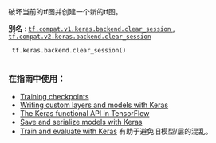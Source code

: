 破坏当前的tf图并创建一个新的tf图。

**别名** : [ `tf.compat.v1.keras.backend.clear_session` ](/api_docs/python/tf/keras/backend/clear_session), [ `tf.compat.v2.keras.backend.clear_session` ](/api_docs/python/tf/keras/backend/clear_session)

```
 tf.keras.backend.clear_session()
 
```

### 在指南中使用：
- [Training checkpoints](https://tensorflow.google.cn/guide/checkpoint)
- [Writing custom layers and models with Keras](https://tensorflow.google.cn/guide/keras/custom_layers_and_models)
- [The Keras functional API in TensorFlow](https://tensorflow.google.cn/guide/keras/functional)
- [Save and serialize models with Keras](https://tensorflow.google.cn/guide/keras/save_and_serialize)
- [Train and evaluate with Keras](https://tensorflow.google.cn/guide/keras/train_and_evaluate)
有助于避免旧模型/层的混乱。

